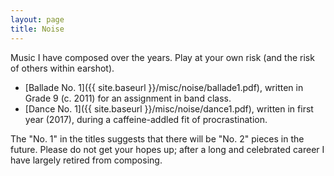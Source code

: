 ```yaml
---
layout: page
title: Noise
---
```


Music I have composed over the years. Play at your own risk (and the risk of others within earshot).

+ [Ballade No. 1]({{ site.baseurl }}/misc/noise/ballade1.pdf), written in Grade 9 (c. 2011) for an assignment in band class.
+ [Dance No. 1]({{ site.baseurl }}/misc/noise/dance1.pdf), written in first year (2017), during a caffeine-addled fit of procrastination.

The "No. 1" in the titles suggests that there will be "No. 2" pieces in the future. Please do not get your hopes up; after a long and celebrated career I have largely retired from composing.

